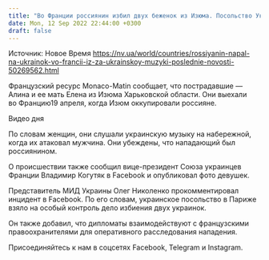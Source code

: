 ```yaml
---
title: "Во Франции россиянин избил двух беженок из Изюма. Посольство Украины взяло дело на особый контроль"
date: Mon, 12 Sep 2022 22:44:00 +0300
draft: false
---
```

Источник: Новое Время https://nv.ua/world/countries/rossiyanin-napal-na-ukrainok-vo-francii-iz-za-ukrainskoy-muzyki-poslednie-novosti-50269562.html


Французский ресурс Monaco-Matin сообщает, что пострадавшие — Алина и ее мать Елена из Изюма Харьковской области. Они выехали во Францию ​​19 апреля, когда Изюм оккупировали россияне.

 Видео дня   

По словам женщин, они слушали украинскую музыку на набережной, когда их атаковал мужчина. Они убеждены, что нападающий был россиянином. 

 О происшествии также сообщил вице-президент Союза украинцев Франции Владимир Когутяк в Facebook и опубликовал фото девушек.

Представитель МИД Украины Олег Николенко прокомментировал инцидент в Facebook. По его словам, украинское посольство в Париже взяло на особый контроль дело избиения двух украинок.

Он также добавил, что дипломаты взаимодействуют с французскими правоохранителями для оперативного расследования нападения.

Присоединяйтесь к нам в соцсетях Facebook, Telegram и Instagram.
